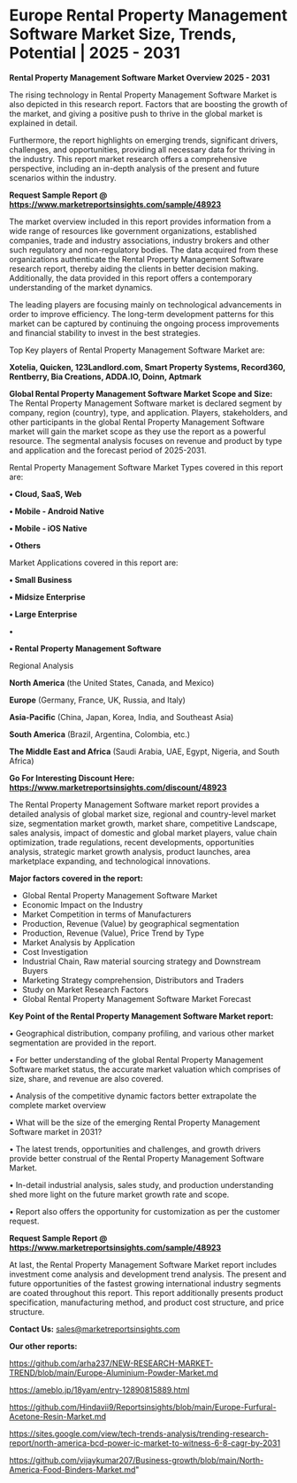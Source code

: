 # Europe Rental Property Management Software Market Size, Trends, Potential | 2025 - 2031

<Strong> Rental Property Management Software Market Overview 2025 - 2031</strong>

The rising technology in Rental Property Management Software Market is also depicted in this research report. Factors that are boosting the growth of the market, and giving a positive push to thrive in the global market is explained in detail.

Furthermore, the report highlights on emerging trends, significant drivers, challenges, and opportunities, providing all necessary data for thriving in the industry. This report market research offers a comprehensive perspective, including an in-depth analysis of the present and future scenarios within the industry.

<strong>Request Sample Report @ <a href=https://www.marketreportsinsights.com/sample/48923>https://www.marketreportsinsights.com/sample/48923</a></strong>

The market overview included in this report provides information from a wide range of resources like government organizations, established companies, trade and industry associations, industry brokers and other such regulatory and non-regulatory bodies. The data acquired from these organizations authenticate the Rental Property Management Software research report, thereby aiding the clients in better decision making. Additionally, the data provided in this report offers a contemporary understanding of the market dynamics.

The leading players are focusing mainly on technological advancements in order to improve efficiency. The long-term development patterns for this market can be captured by continuing the ongoing process improvements and financial stability to invest in the best strategies.

Top Key players of Rental Property Management Software Market are:

<strong>Xotelia, Quicken, 123Landlord.com, Smart Property Systems, Record360, Rentberry, Bia Creations, ADDA.IO, Doinn, Aptmark</strong>

<strong><b>Global Rental Property Management Software Market Scope and Size:</b></strong>
The Rental Property Management Software market is declared segment by company, region (country), type, and application. Players, stakeholders, and other participants in the global Rental Property Management Software market will gain the market scope as they use the report as a powerful resource. The segmental analysis focuses on revenue and product by type and application and the forecast period of 2025-2031.

Rental Property Management Software Market Types covered in this report are:

<strong>•  Cloud, SaaS, Web

•  Mobile - Android Native

•  Mobile - iOS Native

•  Others</strong>

Market Applications covered in this report are:

<strong>•  Small Business

•  Midsize Enterprise

•  Large Enterprise

•  

•  Rental Property Management Software</strong> 

Regional Analysis

<strong>North America</strong> (the United States, Canada, and Mexico)

<strong>Europe</strong> (Germany, France, UK, Russia, and Italy)

<strong>Asia-Pacific</strong> (China, Japan, Korea, India, and Southeast Asia)

<strong>South America</strong> (Brazil, Argentina, Colombia, etc.)

<strong>The Middle East and Africa</strong> (Saudi Arabia, UAE, Egypt, Nigeria, and South Africa)

<strong>Go For Interesting Discount Here: <a href=https://www.marketreportsinsights.com/discount/48923>https://www.marketreportsinsights.com/discount/48923</a></strong>

The Rental Property Management Software market report provides a detailed analysis of global market size, regional and country-level market size, segmentation market growth, market share, competitive Landscape, sales analysis, impact of domestic and global market players, value chain optimization, trade regulations, recent developments, opportunities analysis, strategic market growth analysis, product launches, area marketplace expanding, and technological innovations.

<strong><b>Major factors covered in the report:</b></strong>
<ul>
  <li>Global Rental Property Management Software Market </li>
  <li>Economic Impact on the Industry</li>
  <li>Market Competition in terms of Manufacturers</li>
  <li>Production, Revenue (Value) by geographical segmentation</li>
  <li>Production, Revenue (Value), Price Trend by Type</li>
  <li>Market Analysis by Application</li>
  <li>Cost Investigation</li>
  <li>Industrial Chain, Raw material sourcing strategy and Downstream Buyers</li>
  <li>Marketing Strategy comprehension, Distributors and Traders</li>
  <li>Study on Market Research Factors</li>
  <li>Global Rental Property Management Software Market Forecast</li>
</ul>

<strong><b>Key Point of the Rental Property Management Software Market report:</b></strong>

• Geographical distribution, company profiling, and various other market segmentation are provided in the report.

• For better understanding of the global Rental Property Management Software market status, the accurate market valuation which comprises of size, share, and revenue are also covered.

• Analysis of the competitive dynamic factors better extrapolate the complete market overview

• What will be the size of the emerging Rental Property Management Software market in 2031?

• The latest trends, opportunities and challenges, and growth drivers provide better construal of the Rental Property Management Software Market.

• In-detail industrial analysis, sales study, and production understanding shed more light on the future market growth rate and scope.

• Report also offers the opportunity for customization as per the customer request.

<strong>Request Sample Report @ <a href=https://www.marketreportsinsights.com/sample/48923>https://www.marketreportsinsights.com/sample/48923</a></strong>

At last, the Rental Property Management Software Market report includes investment come analysis and development trend analysis. The present and future opportunities of the fastest growing international industry segments are coated throughout this report. This report additionally presents product specification, manufacturing method, and product cost structure, and price structure.

<strong>Contact Us:</strong>
sales@marketreportsinsights.com

<strong>Our other reports:</strong>

<a href=https://github.com/arha237/NEW-RESEARCH-MARKET-TREND/blob/main/Europe-Aluminium-Powder-Market.md>https://github.com/arha237/NEW-RESEARCH-MARKET-TREND/blob/main/Europe-Aluminium-Powder-Market.md</a>

<a href=https://ameblo.jp/18yam/entry-12890815889.html>https://ameblo.jp/18yam/entry-12890815889.html</a>

<a href=https://github.com/Hindavii9/Reportsinsights/blob/main/Europe-Furfural-Acetone-Resin-Market.md>https://github.com/Hindavii9/Reportsinsights/blob/main/Europe-Furfural-Acetone-Resin-Market.md</a>

<a href=https://sites.google.com/view/tech-trends-analysis/trending-research-report/north-america-bcd-power-ic-market-to-witness-6-8-cagr-by-2031>https://sites.google.com/view/tech-trends-analysis/trending-research-report/north-america-bcd-power-ic-market-to-witness-6-8-cagr-by-2031</a>

<a href=https://github.com/vijaykumar207/Business-growth/blob/main/North-America-Food-Binders-Market.md>https://github.com/vijaykumar207/Business-growth/blob/main/North-America-Food-Binders-Market.md</a>"
